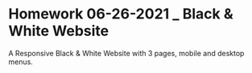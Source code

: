 # Homework 06-26-2021 _ Black & White Website
A Responsive Black & White Website with 3 pages, mobile and desktop menus.
